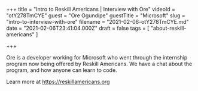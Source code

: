 +++
title = "Intro to Reskill Americans | Interview with Ore"
videoId = "otY278TmCYE"
guest = "Ore Ogundipe"
guestTitle = "Microsoft"
slug = "intro-to-interview-with-ore"
filename = "2021-02-06-otY278TmCYE.md"
date = "2021-02-06T23:41:04.000Z"
draft = false
tags = [ "about-reskill-americans" ]

+++

Ore is a developer working for Microsoft who went through the internship program now being offered by Reskill Americans.  We have a chat about the program, and how anyone can learn to code.

Learn more at https://reskillamericans.org
